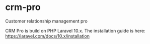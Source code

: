 # crm-pro
Customer relationship management pro

CRM Pro is build on PHP Laravel 10.x.  The installation guide is here: https://laravel.com/docs/10.x/installation
